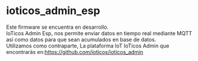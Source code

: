 # ioticos_admin_esp

Este firmware se encuentra en desarrollo.<br>
IoTicos Admin Esp, nos permite enviar datos en tiempo real mediante MQTT así como datos para que sean acumulados en base de datos. <br>
Utilizamos como contraparte, La plataforma IoT IoTicos Admin que encontrarás en:https://github.com/ioticos/ioticos_admin <br>

